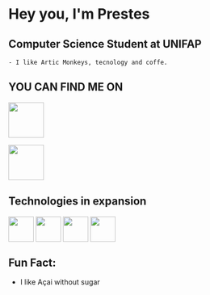 # **Hey you, I'm Prestes**

 ## **Computer Science Student at UNIFAP**
    - I like Artic Monkeys, tecnology and coffe.

## **YOU CAN FIND ME ON**


[<img align="center"  width="70rem" src="https://icons-for-free.com/iconfiles/png/512/linkedin+logo+logo+website+icon-1320190502911715717.png"/>](https://www.linkedin.com/in/breno-prestes-0543591b8/)

[<img align="center" width= "70rem" src="https://image.flaticon.com/icons/png/512/281/281752.png"/>](mailto:bcaua205@gmail.com)


## **Technologies in expansion**
<p float="left">
<img align="center" width="50rem" display="flex" src="https://img.shields.io/badge/C-00599C?style=for-the-badge&logo=c&logoColor=white"/>
<img align="center" width="50rem" display="flex" src="https://img.icons8.com/color/2x/javascript.png"/>
<img align="center" width="50rem" display="flex" src="https://img.shields.io/badge/HTML5-E34F26?style=for-the-badge&logo=html5&logoColor=white"/>
<img align="center" width="50rem" display="flex" src="https://img.shields.io/badge/CSS3-1572B6?style=for-the-badge&logo=css3&logoColor=white"/>
</p>

## **Fun Fact:**
   - I like Açai without sugar
